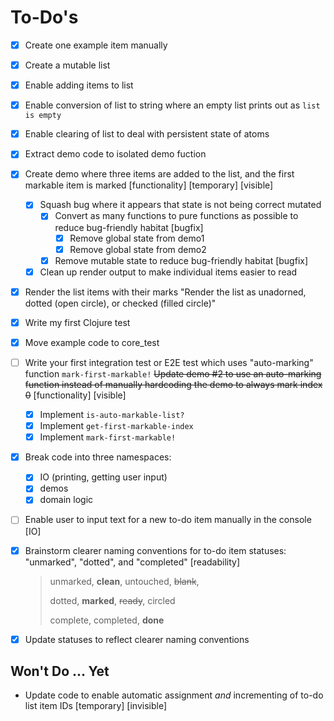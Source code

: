 # To-Do's

- [x] Create one example item manually

- [x] Create a mutable list

- [x] Enable adding items to list

- [x] Enable conversion of list to string where an empty list prints out as `list is empty`

- [x] Enable clearing of list to deal with persistent state of atoms

- [x] Extract demo code to isolated demo fuction 

- [x] Create demo where three items are added to the list, and the first markable item is marked [functionality] [temporary] [visible]
    - [x] Squash bug where it appears that state is not being correct mutated
        - [x] Convert as many functions to pure functions as possible to reduce bug-friendly habitat [bugfix]
            - [x] Remove global state from demo1
            - [x] Remove global state from demo2
        - [x] Remove mutable state to reduce bug-friendly habitat [bugfix]
    - [x] Clean up render output to make individual items easier to read
    
- [x] Render the list items with their marks "Render the list as unadorned, dotted (open circle), or checked (filled circle)"

- [x] Write my first Clojure test

- [x] Move example code to core_test

- [ ] Write your first integration test or E2E test which uses "auto-marking" function `mark-first-markable!` ~~Update demo #2 to use an auto-marking function instead of manually hardcoding the demo to always mark index 0~~ [functionality] [visible]

    - [x] Implement `is-auto-markable-list?`
    - [x] Implement `get-first-markable-index`
    - [x] Implement `mark-first-markable!`

- [x] Break code into three namespaces:

    - [x] IO (printing, getting user input)
    - [x] demos
    - [x] domain logic

- [ ] Enable user to input text for a new to-do item manually in the console [IO]

- [x] Brainstorm clearer naming conventions for to-do item statuses: "unmarked", "dotted", and "completed" [readability]

    > unmarked, **clean**, untouched, ~~blank~~, 
    >
    > dotted, **marked**, ~~ready~~, circled
    >
    > complete, completed, **done**

- [x] Update statuses to reflect clearer naming conventions

## Won't Do ... Yet

- Update code to enable automatic assignment *and* incrementing of to-do list item IDs [temporary] [invisible]